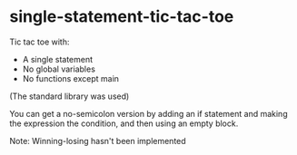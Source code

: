 # single-statement-tic-tac-toe

Tic tac toe with:

* A single statement
* No global variables
* No functions except main

(The standard library was used)

You can get a no-semicolon version by adding an if statement and making the expression the condition, and then using an empty block.

Note: Winning-losing hasn't been implemented
